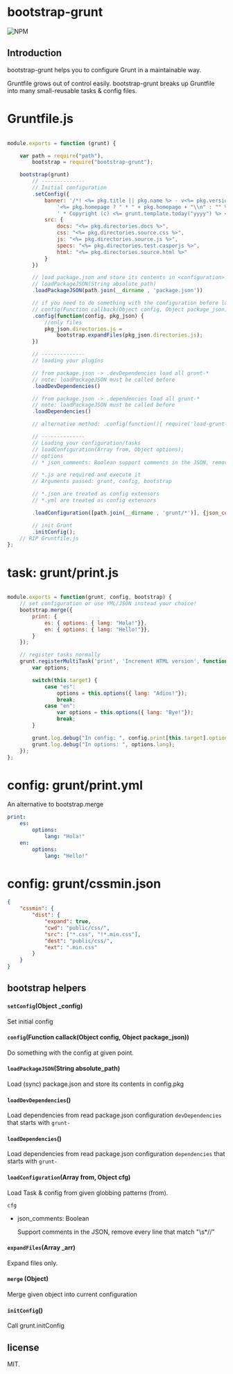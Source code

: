 # bootstrap-grunt

![NPM](https://nodei.co/npm/bootstrap-grunt.png?compact=true)


## Introduction

bootstrap-grunt helps you to configure Grunt in a maintainable way.

Gruntfile grows out of control easily. bootstrap-grunt breaks up Gruntfile into many small-reusable tasks & config files.


# Gruntfile.js

```js

module.exports = function (grunt) {

    var path = require("path"),
        bootstrap = require("bootstrap-grunt");

    bootstrap(grunt)
        // --------------
        // Initial configuration
        .setConfig({
            banner: '/*! <%= pkg.title || pkg.name %> - v<%= pkg.version %> - <%= grunt.template.today("yyyy-mm-dd") %>\n' +
                '<%= pkg.homepage ? " * " + pkg.homepage + "\\n" : "" %>' +
                ' * Copyright (c) <%= grunt.template.today("yyyy") %> <%= pkg.author %>;\n */\n',
            src: {
                docs: "<%= pkg.directories.docs %>",
                css: "<%= pkg.directories.source.css %>",
                js: "<%= pkg.directories.source.js %>",
                specs: "<%= pkg.directories.test.casperjs %>",
                html: "<%= pkg.directories.source.html %>"
            }
        })

        // load package.json and store its contents in <configuration>.pkg
        // loadPackageJSON(String absolute_path)
        .loadPackageJSON(path.join(__dirname , 'package.json'))

        // if you need to do something with the configuration before loading dependencies
        // config(Function callback(Object config, Object package_json))
        .config(function(config, pkg_json) {
            //only files
            pkg_json.directories.js =
                bootstrap.expandFiles(pkg_json.directories.js);
        })

        // --------------
        // loading your plugins

        // from package.json -> .devDependencies load all grunt-*
        // note: loadPackageJSON must be called before
        .loadDevDependencies()

        // from package.json -> .dependencies load all grunt-*
        // note: loadPackageJSON must be called before
        .loadDependencies()

        // alternative method: .config(function(){ require('load-grunt-tasks')(grunt); })

        // --------------
        // Loading your configuration/tasks
        // loadConfiguration(Array from, Object options);
        // options
        // * json_comments: Boolean support comments in the JSON, remove every line that match "\s*//"

        // *.js are required and execute it
        // Arguments passed: grunt, config, bootstrap

        // *.json are treated as config extensors
        // *.yml are treated as config extensors

        .loadConfiguration([path.join(__dirname , 'grunt/*')], {json_comments: true})

        // init Grunt
        .initConfig();
    // RIP Gruntfile.js
};

```

# task: grunt/print.js

```js

module.exports = function(grunt, config, bootstrap) {
    // set configuration or use YML/JSON instead your choice!
    bootstrap.merge({
        print: {
            es: { options: { lang: "Hola!"}},
            en: { options: { lang: "Hello!"}},
        }
    });

    // register tasks normally
    grunt.registerMultiTask('print', 'Increment HTML version', function () {
        var options;

        switch(this.target) {
            case "es":
                options = this.options({ lang: "Adios!"});
                break;
            case "en":
                var options = this.options({ lang: "Bye!"});
                break;
        }

        grunt.log.debug("In config: ", config.print[this.target].options.lang);
        grunt.log.debug("In options: ", options.lang);
    });
};

```

# config: grunt/print.yml

An alternative to bootstrap.merge

```yml
print:
    es:
        options:
            lang: "Hola!"
    en:
        options:
            lang: "Hello!"

```


# config: grunt/cssmin.json

```json
{
    "cssmin": {
        "dist": {
            "expand": true,
            "cwd": "public/css/",
            "src": ["*.css", "!*.min.css"],
            "dest": "public/css/",
            "ext": ".min.css"
        }
    }
}
```

## bootstrap helpers

#### `setConfig`(Object _config)

Set initial config

#### `config`(Function callack(Object config, Object package_json))

Do something with the config at given point.

#### `loadPackageJSON`(String absolute_path)

Load (sync) package.json and store its contents in config.pkg

#### `loadDevDependencies`()

Load dependencies from read package.json configuration `devDependencies` that starts with `grunt-`

#### `loadDependencies`()

Load dependencies from read package.json configuration `dependencies` that starts with `grunt-`

#### `loadConfiguration`(Array from, Object cfg)

Load Task & config from given globbing patterns (from).

`cfg`

* json_comments: Boolean

  Support comments in the JSON, remove every line that match "\s*//"

#### `expandFiles`(Array _arr)

Expand files only.

#### `merge` (Object)

Merge given object into current configuration

#### `initConfig`()

Call grunt.initConfig


## license


MIT.
